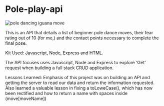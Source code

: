 # Pole-play-api

![pole dancing iguana move](https://res.cloudinary.com/dft0cktie/image/upload/v1661355864/pexels-pixabay-270777_zr3v88.jpg)

This is an API that details a list of beginner pole dance moves, their fear rating out of 10 (for me,) and the contact points necessary to complete the final pose.



Kit Used:
Javascript, Node, Express and HTML.

The API focuses uses Javascript, Node and Express to explore 'Get' request when building a full stack CRUD application. 

Lessons Learned:
Emphasis of this project was on building an API and getting the server to read our data and return the information requested. Also learned a valuable lesson in fixing a toLoweCase(), which has now been rectified and how to return a name with spaces inside (move[moveName])

